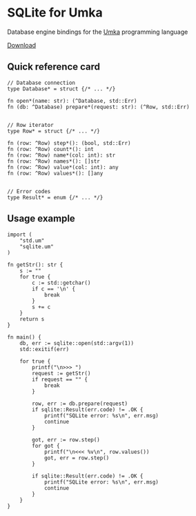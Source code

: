 # SQLite for Umka

Database engine bindings for the [Umka](https://github.com/vtereshkov/umka-lang) programming language

[Download](https://github.com/vtereshkov/sqlite-umka/releases)

## Quick reference card

```
// Database connection
type Database* = struct {/* ... */}

fn open*(name: str): (^Database, std::Err)
fn (db: ^Database) prepare*(request: str): (^Row, std::Err)


// Row iterator
type Row* = struct {/* ... */}

fn (row: ^Row) step*(): (bool, std::Err)
fn (row: ^Row) count*(): int
fn (row: ^Row) name*(col: int): str
fn (row: ^Row) names*(): []str
fn (row: ^Row) value*(col: int): any
fn (row: ^Row) values*(): []any


// Error codes
type Result* = enum {/* ... */}
```

## Usage example

```
import (
    "std.um"
    "sqlite.um"
)

fn getStr(): str {
    s := ""
    for true {
        c := std::getchar()
        if c == '\n' {
            break
        }
        s += c
    }
    return s
}

fn main() {
    db, err := sqlite::open(std::argv(1))
    std::exitif(err)

    for true {
        printf("\n>>> ")  
        request := getStr()
        if request == "" {
            break
        }

        row, err := db.prepare(request)
        if sqlite::Result(err.code) != .OK {
            printf("SQLite error: %s\n", err.msg)
            continue
        }

        got, err := row.step()
        for got {
            printf("\n<<< %v\n", row.values())
            got, err = row.step()
        }

        if sqlite::Result(err.code) != .OK {
            printf("SQLite error: %s\n", err.msg)
            continue
        }       
    }   
}
```
